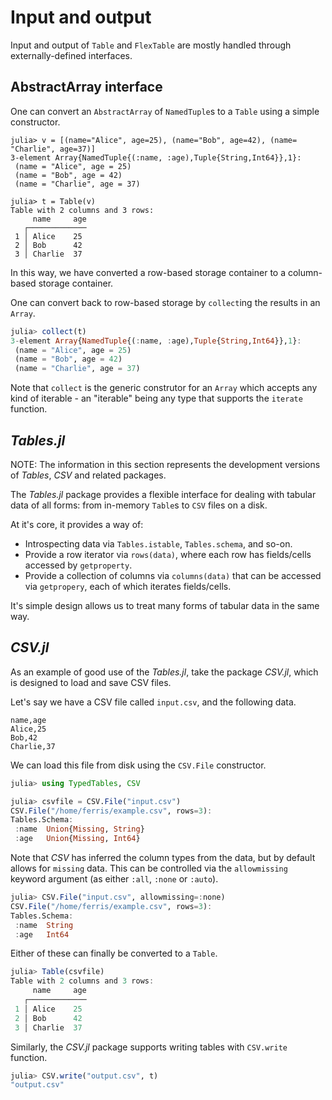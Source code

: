 # Input and output

Input and output of `Table` and `FlexTable` are mostly handled through externally-defined interfaces.

## AbstractArray interface

One can convert an `AbstractArray` of `NamedTuple`s to a `Table` using a simple constructor.

```
julia> v = [(name="Alice", age=25), (name="Bob", age=42), (name= "Charlie", age=37)]
3-element Array{NamedTuple{(:name, :age),Tuple{String,Int64}},1}:
 (name = "Alice", age = 25)  
 (name = "Bob", age = 42)    
 (name = "Charlie", age = 37)

julia> t = Table(v)
Table with 2 columns and 3 rows:
     name     age
   ┌─────────────
 1 │ Alice    25
 2 │ Bob      42
 3 │ Charlie  37
```
In this way, we have converted a row-based storage container to a column-based storage container.

One can convert back to row-based storage by `collect`ing the results in an `Array`. 
```julia
julia> collect(t)
3-element Array{NamedTuple{(:name, :age),Tuple{String,Int64}},1}:
 (name = "Alice", age = 25)  
 (name = "Bob", age = 42)    
 (name = "Charlie", age = 37)
```

Note that `collect` is the generic construtor for an `Array` which accepts any kind of iterable - an "iterable" being any type that supports the `iterate` function.

## *Tables.jl*

NOTE: The information in this section represents the development versions of *Tables*, *CSV* and related packages.

The *Tables.jl* package provides a flexible interface for dealing with tabular data of all forms: from in-memory `Table`s to `CSV` files on a disk.

At it's core, it provides a way of:

 * Introspecting data via `Tables.istable`, `Tables.schema`, and so-on.
 * Provide a row iterator via `rows(data)`, where each row has fields/cells accessed by `getproperty`.
 * Provide a collection of columns via `columns(data)` that can be accessed via `getpropery`, each of which iterates fields/cells.

It's simple design allows us to treat many forms of tabular data in the same way.

## *CSV.jl*

As an example of good use of the *Tables.jl*, take the package *CSV.jl*, which is designed to load and save CSV files.

Let's say we have a CSV file called `input.csv`, and the following data.

```
name,age
Alice,25
Bob,42
Charlie,37
```

We can load this file from disk using the `CSV.File` constructor.

```julia
julia> using TypedTables, CSV

julia> csvfile = CSV.File("input.csv")
CSV.File("/home/ferris/example.csv", rows=3):
Tables.Schema:
 :name  Union{Missing, String}
 :age   Union{Missing, Int64}
```
Note that *CSV* has inferred the column types from the data, but by default allows for `missing` data. This can be controlled via the `allowmissing` keyword argument (as either `:all`, `:none` or `:auto`).

```julia
julia> CSV.File("input.csv", allowmissing=:none)
CSV.File("/home/ferris/example.csv", rows=3):
Tables.Schema:
 :name  String
 :age   Int64 
```

Either of these can finally be converted to a `Table`.

```julia
julia> Table(csvfile)
Table with 2 columns and 3 rows:
     name     age
   ┌─────────────
 1 │ Alice    25
 2 │ Bob      42
 3 │ Charlie  37
```

Similarly, the *CSV.jl* package supports writing tables with  `CSV.write` function.

```julia
julia> CSV.write("output.csv", t)
"output.csv"
```